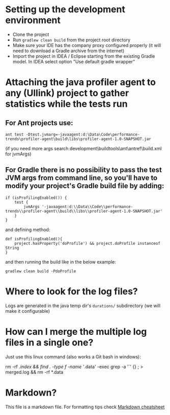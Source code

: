 # Setting up the development environment

* Clone the project
* Run `gradlew clean build` from the project root directory
* Make sure your IDE has the company proxy configured properly (it will need to download a Gradle archive from the internet)
* Import the project in IDEA / Eclipse starting from the existing Gradle model. In IDEA select option "Use default gradle wrapper"

# Attaching the java profiler agent to any (Ullink) project to gather statistics while the tests run

## For Ant projects use:

```
ant test -Dtest.jvmarg=-javaagent:d:\Data\Code\performance-trends\profiler-agent\build\libs\profiler-agent-1.0-SNAPSHOT.jar
```

 (if you need more args search development\buildtools\ant\antref\build.xml for jvmArgs)


## For Gradle there is no possibility to pass the test JVM args from command line, so you'll have to modify your project's Gradle build file by adding:

```
if (isProfilingEnabled()) {
    test {
        jvmArgs '-javaagent:d:\\Data\\Code\\performance-trends\\profiler-agent\\build\\libs\\profiler-agent-1.0-SNAPSHOT.jar'
    }
}
```

and defining method:

```
def isProfilingEnabled(){
    project.hasProperty('doProfile') && project.doProfile instanceof String
}
```

and then running the build like in the below example:

 `gradlew clean build -PdoProfile`

# Where to look for the log files?

 Logs are generated in the java temp dir's `durations/` subdirectory (we will make it configurable)


# How can I merge the multiple log files in a single one?

 Just use this linux command (also works a Git bash in windows):

 rm -rf *.index && find . -type f -name '*.data' -exec grep -a '`' {} \; > merged.log && rm -rf *.data

# Markdown?

This file is a markdown file. For formatting tips check [Markdown cheatsheet](https://github.com/adam-p/markdown-here/wiki/Markdown-Cheatsheet)